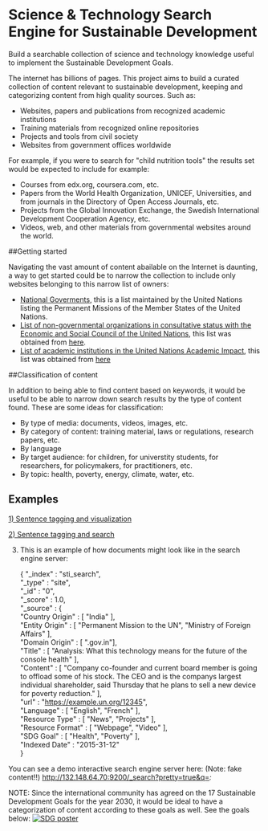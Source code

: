 # Science & Technology Search Engine for Sustainable Development
Build a searchable collection of science and technology knowledge useful to implement the Sustainable Development Goals.

The internet has billions of pages. This project aims to build a curated collection of content relevant to sustainable development, keeping and categorizing content from high quality sources. Such as:

- Websites, papers and publications from recognized academic institutions
- Training materials from recognized online repositories
- Projects and tools from civil society
- Websites from government offices worldwide

For example, if you were to search for "child nutrition tools" the results set would be expected to include for example:
- Courses from edx.org, coursera.com, etc.
- Papers from the World Health Organization, UNICEF, Universities, and from journals in the Directory of Open Access Journals, etc.
- Projects from the Global Innovation Exchange, the Swedish International Development Cooperation Agency, etc.
- Videos, web, and other materials from governmental websites around the world.

##Getting started

Navigating the vast amount of content abailable on the Internet is daunting, a way to get started could be to narrow the collection to include only websites belonging to this narrow list of owners:

- [National Goverments](http://www.un.org/en/member-states/index.html), this is a list maintained by the United Nations listing the Permanent Missions of the Member States of the United Nations.
- [List of non-governmental organizations in consultative status with the Economic and Social Council of the United Nations](http://www.un.org/ga/search/view_doc.asp?symbol=E/2015/INF/5), this list was obtained from [here](http://csonet.org/).
- [List of academic institutions in the United Nations Academic Impact](https://academicimpact.un.org/sites/academicimpact.un.org/files/UNAI%20MEMBERS%20LIST%20September%202016.pdf), this list was obtained from [here](https://academicimpact.un.org)

##Classification of content

In addition to being able to find content based on keywords, it would be useful to be able to narrow down search results by the type of content found. These are some ideas for classification:

- By type of media: documents, videos, images, etc.
- By category of content: training material, laws or regulations, research papers, etc.
- By language
- By target audience: for children, for universtity students, for researchers, for policymakers, for practitioners, etc.
- By topic: health, poverty, energy, climate, water, etc.

Examples
--------
[1) Sentence tagging and visualization](https://unite.un.org/ideas/content/links-sustainable-cities)  

[2) Sentence tagging and search](https://unite.un.org/ideas/content/linkssdgs-tagger)  

3) This is an example of how documents might look like in the search engine server:

    {
      "_index" : "sti_search",  
      "_type" : "site",  
      "_id" : "0",  
      "_score" : 1.0,  
      "_source" : {  
        "Country Origin" : [ "India" ],  
        "Entity Origin" : [ "Permanent Mission to the UN", "Ministry of Foreign Affairs" ],  
        "Domain Origin" : [ ".gov.in"],  
        "Title" : [ "Analysis: What this technology means for the future of the console health" ],  
        "Content" : [ "Company co-founder and current board member is going to offload some of his stock. The CEO and is the companys largest individual shareholder, said Thursday that he plans to sell a new device for poverty reduction." ],  
        "url" : "https://example.un.org/12345",  
        "Language" : [ "English", "French" ],  
        "Resource Type" : [ "News", "Projects" ],  
        "Resource Format" : [ "Webpage", "Video" ],  
        "SDG Goal" : [ "Health", "Poverty" ],  
        "Indexed Date" : "2015-31-12"  
      }  


You can see a demo interactive search engine server here:
(Note: fake content!!)  http://132.148.64.70:9200/_search?pretty=true&q=*:*



NOTE: Since the international community has agreed on the 17 Sustainable Development Goals for the year 2030, it would be ideal to have a categorization of content according to these goals as well. See the goals below:
<a href="http://www.un.org/sustainabledevelopment">
    <img src="https://ict4sd.github.io/img/E_2016_SDG_Poster_all_sizes_without_UN_emblem_Letter.png" alt="SDG poster">
</a>


